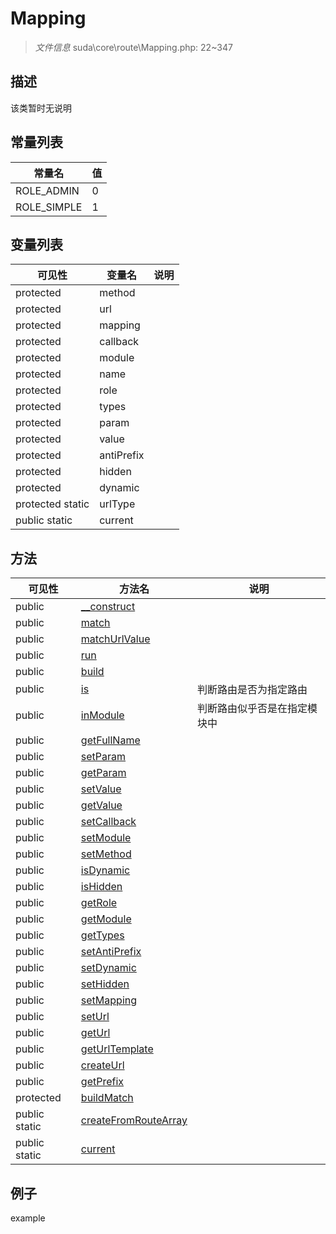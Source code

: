 #  Mapping 

> *文件信息* suda\core\route\Mapping.php: 22~347



## 描述

该类暂时无说明


## 常量列表
| 常量名  |  值|
|--------|----|
|ROLE_ADMIN | 0 | 
|ROLE_SIMPLE | 1 | 





## 变量列表
| 可见性 |  变量名   | 说明 |
|--------|----|------|
| protected   | method | | 
| protected   | url | | 
| protected   | mapping | | 
| protected   | callback | | 
| protected   | module | | 
| protected   | name | | 
| protected   | role | | 
| protected   | types | | 
| protected   | param | | 
| protected   | value | | 
| protected   | antiPrefix | | 
| protected   | hidden | | 
| protected   | dynamic | | 
| protected static  | urlType | | 
| public static  | current | | 



## 方法


| 可见性 | 方法名 | 说明 |
|--------|-------|------|
| public |[__construct](Mapping/__construct.md) |  |
| public |[match](Mapping/match.md) |  |
| public |[matchUrlValue](Mapping/matchUrlValue.md) |  |
| public |[run](Mapping/run.md) |  |
| public |[build](Mapping/build.md) |  |
| public |[is](Mapping/is.md) | 判断路由是否为指定路由 |
| public |[inModule](Mapping/inModule.md) | 判断路由似乎否是在指定模块中 |
| public |[getFullName](Mapping/getFullName.md) |  |
| public |[setParam](Mapping/setParam.md) |  |
| public |[getParam](Mapping/getParam.md) |  |
| public |[setValue](Mapping/setValue.md) |  |
| public |[getValue](Mapping/getValue.md) |  |
| public |[setCallback](Mapping/setCallback.md) |  |
| public |[setModule](Mapping/setModule.md) |  |
| public |[setMethod](Mapping/setMethod.md) |  |
| public |[isDynamic](Mapping/isDynamic.md) |  |
| public |[isHidden](Mapping/isHidden.md) |  |
| public |[getRole](Mapping/getRole.md) |  |
| public |[getModule](Mapping/getModule.md) |  |
| public |[getTypes](Mapping/getTypes.md) |  |
| public |[setAntiPrefix](Mapping/setAntiPrefix.md) |  |
| public |[setDynamic](Mapping/setDynamic.md) |  |
| public |[setHidden](Mapping/setHidden.md) |  |
| public |[setMapping](Mapping/setMapping.md) |  |
| public |[setUrl](Mapping/setUrl.md) |  |
| public |[getUrl](Mapping/getUrl.md) |  |
| public |[getUrlTemplate](Mapping/getUrlTemplate.md) |  |
| public |[createUrl](Mapping/createUrl.md) |  |
| public |[getPrefix](Mapping/getPrefix.md) |  |
| protected |[buildMatch](Mapping/buildMatch.md) |  |
| public static|[createFromRouteArray](Mapping/createFromRouteArray.md) |  |
| public static|[current](Mapping/current.md) |  |



## 例子

example
